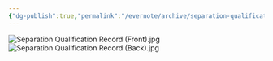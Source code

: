 ```yaml
---
{"dg-publish":true,"permalink":"/evernote/archive/separation-qualification-record/","tags":["Emory-Garfield-Kincaid"]}
---
```


![Separation Qualification Record (Front).jpg](/img/user/assets/Separation_Qualification_Record.resources/Separation%20Qualification%20Record%20(Front).jpg)![Separation Qualification Record (Back).jpg](/img/user/assets/Separation_Qualification_Record.resources/Separation%20Qualification%20Record%20(Back).jpg)
